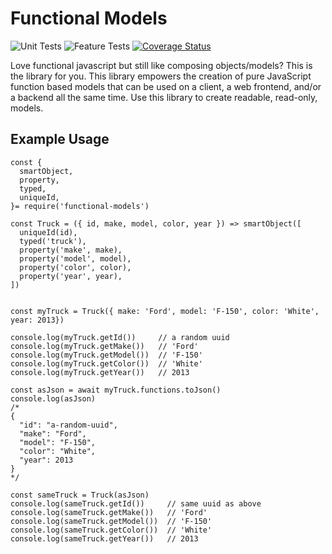 # Functional Models
![Unit Tests](https://github.com/monolithst/functional-models/actions/workflows/ut.yml/badge.svg?branch=master)
![Feature Tests](https://github.com/monolithst/functional-models/actions/workflows/feature.yml/badge.svg?branch=master)
[![Coverage Status](https://coveralls.io/repos/github/monolithst/functional-models/badge.svg?branch=master)](https://coveralls.io/github/monolithst/functional-models?branch=master)

Love functional javascript but still like composing objects/models? This is the library for you. 
This library empowers the creation of pure JavaScript function based models that can be used on a client, a web frontend, and/or a backend all the same time. Use this library to create readable, read-only, models.


## Example Usage

    const {
      smartObject,
      property,
      typed,
      uniqueId,
    }= require('functional-models')

    const Truck = ({ id, make, model, color, year }) => smartObject([
      uniqueId(id),
      typed('truck'),
      property('make', make),
      property('model', model),
      property('color', color),
      property('year', year),
    ])


    const myTruck = Truck({ make: 'Ford', model: 'F-150', color: 'White', year: 2013})

    console.log(myTruck.getId())     // a random uuid
    console.log(myTruck.getMake())   // 'Ford'
    console.log(myTruck.getModel())  // 'F-150'
    console.log(myTruck.getColor())  // 'White'
    console.log(myTruck.getYear())   // 2013

    const asJson = await myTruck.functions.toJson()
    console.log(asJson)
    /*
    {
      "id": "a-random-uuid",
      "make": "Ford",
      "model": "F-150",
      "color": "White",
      "year": 2013
    }
    */

    const sameTruck = Truck(asJson)
    console.log(sameTruck.getId())     // same uuid as above
    console.log(sameTruck.getMake())   // 'Ford'
    console.log(sameTruck.getModel())  // 'F-150'
    console.log(sameTruck.getColor())  // 'White'
    console.log(sameTruck.getYear())   // 2013


